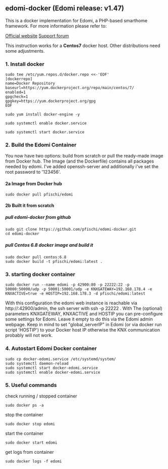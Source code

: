 ## edomi-docker (Edomi release: v1.47)
 
 This is a docker implementation for Edomi, a PHP-based smarthome framework.
 For more information please refer to:
 
 [Official website](http://www.edomi.de/)
 [Support forum](https://knx-user-forum.de/forum/projektforen/edomi)

 This instruction works for a <b>Centos7</b> docker host. Other distributions need some adjustments.


### 1. Install docker

```shell
sudo tee /etc/yum.repos.d/docker.repo <<-'EOF'
[dockerrepo]
name=Docker Repository
baseurl=https://yum.dockerproject.org/repo/main/centos/7/
enabled=1
gpgcheck=1
gpgkey=https://yum.dockerproject.org/gpg
EOF
```

```shell
sudo yum install docker-engine -y
```
```shell
sudo systemctl enable docker.service
```
```shell
sudo systemctl start docker.service
```

### 2. Build the Edomi Container

You now have two options: build from scratch or pull the ready-made image from Docker hub. 
The Image (and the Dockerfile) contains all packages needed by edomi. I've added openssh-server and additionally 
i've set the root password to '123456'.

#### 2a Image from Docker hub

```shell
sudo docker pull pfischi/edomi
```

#### 2b Built it from scratch

##### pull edomi-docker from github

```shell
sudo git clone https://github.com/pfischi/edomi-docker.git
cd edomi-docker
```

##### pull Centos 6.8 docker image and build it

```shell
sudo docker pull centos:6.8
sudo docker build -t pfischi/edomi:latest .
```

### 3. starting docker container

```shell
sudo docker run --name edomi -p 42900:80 -p 22222:22 -p 50000:50000/udp -p 50001:50001/udp -e KNXGATEWAY=192.168.178.4 -e KNXACTIVE=true -e HOSTIP=192.168.178.3 -d pfischi/edomi:latest
```

With this configuration the edomi web instance is reachable via http://<docker-host-ip>:42900/admin, the ssh server with 
ssh -p 22222 <docker-host-ip>. With The (optional) parameters KNXGATEWAY, KNXACTIVE and HOSTIP you can pre-configure 
some settings for Edomi. Leave it empty to do this via the Edomi admin webpage. Keep in mind to set "global_serverIP" 
in Edomi (or via docker run script 'HOSTIP') to your Docker host IP otherwise the KNX communication probably will not work.


### 4. Autostart Edomi Docker container

```shell
sudo cp docker-edomi.service /etc/systemd/system/
sudo systemctl daemon-reload
sudo systemctl start docker-edomi.service
sudo systemctl enable docker-edomi.service
```

### 5. Useful commands

check running / stopped container

```shell
sudo docker ps -a
```

stop the container

```shell
sudo docker stop edomi
```

start the container

```shell
sudo docker start edomi
```

get logs from container

```shell
sudo docker logs -f edomi
```



